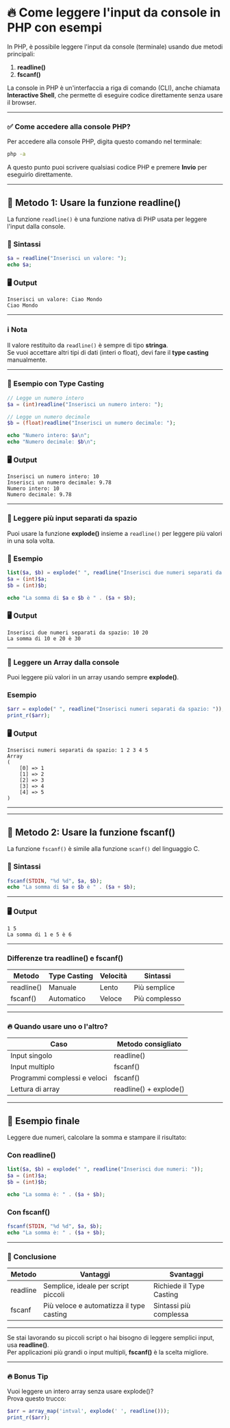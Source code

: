 # 🔥 **Come leggere l'input da console in PHP con esempi**

In PHP, è possibile leggere l'input da console (terminale) usando due metodi principali:

1. **readline()**  
2. **fscanf()**

La console in PHP è un'interfaccia a riga di comando (CLI), anche chiamata **Interactive Shell**, che permette di eseguire codice direttamente senza usare il browser.

---

### ✅ Come accedere alla console PHP?

Per accedere alla console PHP, digita questo comando nel terminale:

```bash
php -a
```

A questo punto puoi scrivere qualsiasi codice PHP e premere **Invio** per eseguirlo direttamente.

---

## 🔑 Metodo 1: Usare la funzione **readline()**

La funzione `readline()` è una funzione nativa di PHP usata per leggere l'input dalla console.

### 📌 Sintassi

```php
$a = readline("Inserisci un valore: ");
echo $a;
```

### 🖥️ Output

```
Inserisci un valore: Ciao Mondo
Ciao Mondo
```

---

### ℹ️ **Nota**

Il valore restituito da `readline()` è sempre di tipo **stringa**.  
Se vuoi accettare altri tipi di dati (interi o float), devi fare il **type casting** manualmente.

---

### 📌 Esempio con Type Casting

```php
// Legge un numero intero
$a = (int)readline("Inserisci un numero intero: ");

// Legge un numero decimale
$b = (float)readline("Inserisci un numero decimale: ");

echo "Numero intero: $a\n";
echo "Numero decimale: $b\n";
```

### 🖥️ Output

```
Inserisci un numero intero: 10
Inserisci un numero decimale: 9.78
Numero intero: 10
Numero decimale: 9.78
```

---

### 🚨 Leggere più input separati da spazio

Puoi usare la funzione **explode()** insieme a `readline()` per leggere più valori in una sola volta.

### 📌 Esempio

```php
list($a, $b) = explode(" ", readline("Inserisci due numeri separati da spazio: "));
$a = (int)$a;
$b = (int)$b;

echo "La somma di $a e $b è " . ($a + $b);
```

### 🖥️ Output

```
Inserisci due numeri separati da spazio: 10 20
La somma di 10 e 20 è 30
```

---

### 📌 Leggere un Array dalla console

Puoi leggere più valori in un array usando sempre **explode()**.

### Esempio

```php
$arr = explode(" ", readline("Inserisci numeri separati da spazio: "));
print_r($arr);
```

### 🖥️ Output

```
Inserisci numeri separati da spazio: 1 2 3 4 5
Array
(
    [0] => 1
    [1] => 2
    [2] => 3
    [3] => 4
    [4] => 5
)
```

---

---

## 🔑 Metodo 2: Usare la funzione **fscanf()**

La funzione `fscanf()` è simile alla funzione `scanf()` del linguaggio C.

### 📌 Sintassi

```php
fscanf(STDIN, "%d %d", $a, $b);
echo "La somma di $a e $b è " . ($a + $b);
```

---

### 🖥️ Output

```
1 5
La somma di 1 e 5 è 6
```

---

### Differenze tra **readline()** e **fscanf()**

| Metodo     | Type Casting | Velocità | Sintassi |
|-----------|--------------|----------|----------|
| readline() | Manuale      | Lento    | Più semplice |
| fscanf()   | Automatico   | Veloce   | Più complesso |

---

### 🔥 Quando usare uno o l'altro?

| Caso                          | Metodo consigliato |
|--------------------------------|-------------------|
| Input singolo                 | readline()        |
| Input multiplo                | fscanf()         |
| Programmi complessi e veloci   | fscanf()         |
| Lettura di array              | readline() + explode() |

---

## 🔑 Esempio finale

Leggere due numeri, calcolare la somma e stampare il risultato:

### Con readline()

```php
list($a, $b) = explode(" ", readline("Inserisci due numeri: "));
$a = (int)$a;
$b = (int)$b;

echo "La somma è: " . ($a + $b);
```

### Con fscanf()

```php
fscanf(STDIN, "%d %d", $a, $b);
echo "La somma è: " . ($a + $b);
```

---

### 🎯 Conclusione

| Metodo    | Vantaggi                  | Svantaggi          |
|----------|---------------------------|-------------------|
| readline | Semplice, ideale per script piccoli | Richiede il Type Casting |
| fscanf   | Più veloce e automatizza il type casting | Sintassi più complessa |

---

Se stai lavorando su piccoli script o hai bisogno di leggere semplici input, usa **readline()**.  
Per applicazioni più grandi o input multipli, **fscanf()** è la scelta migliore.

---

### 🔥 Bonus Tip

Vuoi leggere un intero array senza usare explode()?  
Prova questo trucco:

```php
$arr = array_map('intval', explode(' ', readline()));
print_r($arr);
```
